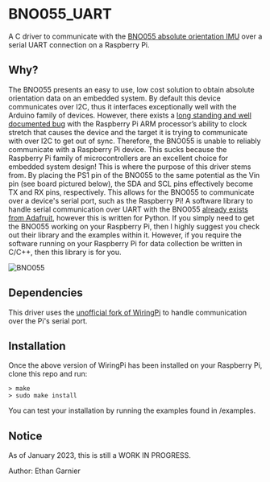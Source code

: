 # BNO055_UART
A C driver to communicate with the [BNO055 absolute orientation IMU](https://learn.adafruit.com/adafruit-bno055-absolute-orientation-sensor/overview) over a serial UART connection on a Raspberry Pi.

## Why?
The BNO055 presents an easy to use, low cost solution to obtain absolute orientation data on an embedded system. By default this device communicates over I2C, thus it interfaces exceptionally well with the Arduino family of devices. However, there exists a [long standing and well documented bug](https://www.advamation.com/knowhow/raspberrypi/rpi-i2c-bug.html) with the Raspberry Pi ARM processor’s ability to clock stretch that causes the device and the target it is trying to communicate with over I2C to get out of sync. Therefore, the BNO055 is unable to reliably communicate with a Raspberry Pi device. This sucks because the Raspberry Pi family of microcontrollers are an excellent choice for embedded system design! This is where the purpose of this driver stems from. By placing the PS1 pin of the BNO055 to the same potential as the Vin pin (see board pictured below), the SDA and SCL pins effectively become TX and RX pins, respectively. This allows for the BNO055 to communicate over a device's serial port, such as the Raspberry Pi! A software library to handle serial communication over UART with the BNO055 [already exists from Adafruit](https://github.com/adafruit/Adafruit_Python_BNO055), however this is written for Python. If you simply need to get the BNO055 working on your Raspberry Pi, then I highly suggest you check out their library and the examples within it. However, if you require the software running on your Raspberry Pi for data collection be written in C/C++, then this library is for you.

![BNO055](https://cdn-learn.adafruit.com/assets/assets/000/024/585/original/sensors_2472_top_ORIG.jpg)

## Dependencies
This driver uses the [unofficial fork of WiringPi](https://github.com/WiringPi/WiringPi) to handle communication over the Pi's serial port.

## Installation
Once the above version of WiringPi has been installed on your Raspberry Pi, clone this repo and run:
```
> make
> sudo make install
```
You can test your installation by running the examples found in /examples.
## Notice
As of January 2023, this is still a WORK IN PROGRESS.

Author: Ethan Garnier